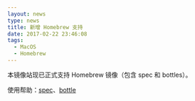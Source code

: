 ```yaml
---
layout: news
type: news
title: 新增 Homebrew 支持
date: 2017-02-22 23:46:08
tags:
  - MacOS
  - Homebrew
---
```


本镜像站现已正式支持 Homebrew 镜像（包含 spec 和 bottles）。

使用帮助：[spec](/help/homebrew-spec)、[bottle](/help/homebrew-bottle)